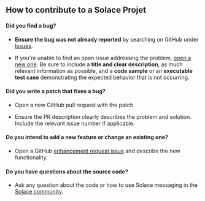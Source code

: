 ## How to contribute to a Solace Projet

#### **Did you find a bug?**

* **Ensure the bug was not already reported** by searching on GitHub under [Issues](https://github.com/SolaceServices/sempv1-interface/issues).

* If you're unable to find an open issue addressing the problem, [open a new one](https://github.com/SolaceServices/sempv1-interface/issues/new). Be sure to include a **title and clear description**, as much relevant information as possible, and a **code sample** or an **executable test case** demonstrating the expected behavior that is not occurring.

#### **Did you write a patch that fixes a bug?**

* Open a new GitHub pull request with the patch.

* Ensure the PR description clearly describes the problem and solution. Include the relevant issue number if applicable.

#### **Do you intend to add a new feature or change an existing one?**

* Open a GitHub [enhancement request issue](https://github.com/SolaceServices/sempv1-interface/issues/new) and describe the new functionality.

#### **Do you have questions about the source code?**

* Ask any question about the code or how to use Solace messaging in the [Solace community](http://dev.solace.com/community/).
